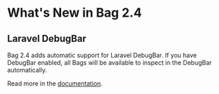 # What's New in Bag 2.4

## Laravel DebugBar

Bag 2.4 adds automatic support for Laravel DebugBar. If you have DebugBar enabled, all Bags will be available to inspect in the DebugBar automatically.

Read more in the [documentation](./laravel-debugbar).
